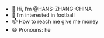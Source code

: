 - 👋 Hi, I’m @HANS-ZHANG-CHINA
- 👀 I’m interested in football
- 📫 How to reach me give me money
- 😄 Pronouns: he

<!---
HANS-ZHANG-CHINA/HANS-ZHANG-CHINA is a ✨ special ✨ repository because its `README.md` (this file) appears on your GitHub profile.
You can click the Preview link to take a look at your changes.
--->
